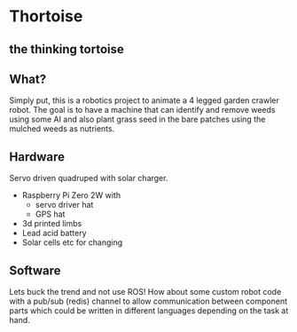 # Thortoise
## the thinking tortoise

## What?
Simply put, this is a robotics project to animate a 4 legged garden crawler robot.  The goal
is to have a machine that can identify and remove weeds using some AI and also plant grass seed
in the bare patches using the mulched weeds as nutrients.

## Hardware
Servo driven quadruped with solar charger.
  * Raspberry Pi Zero 2W with
      - servo driver hat
      - GPS hat
  * 3d printed limbs
  * Lead acid battery
  * Solar cells etc for changing


## Software
Lets buck the trend and not use ROS! How about some custom robot code with a pub/sub (redis) channel
to allow communication between component parts which could be written in different languages
depending on the task at hand.

